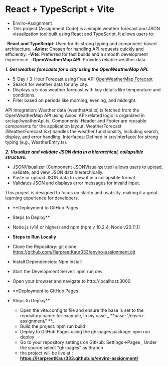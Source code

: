 # React + TypeScript + Vite

- Enviro-Assignment
- This project (Assignment Code) is a simple weather forecast and JSON visualization tool built using React and TypeScript. It allows users to:

-**React and TypeScript**: Used for its strong typing and component-based architecture.
-**Axios**: Chosen for handling API requests quickly and efficiently.
-**Vite**: Preferred for fast builds and a smooth development experience.
-**OpenWeatherMap API**: Provides reliable weather data.

_**1. Get weather forecasts for a city using the OpenWeatherMap API.**_  
- 5-Day / 3-Hour Forecast using Free API [OpenWeatherMap Forecast](https://openweathermap.org/forecast5)  
- Search for weather data for any city.  
- Displays a 5-day weather forecast with key details like temperature and conditions.  
- Filter based on periods like morning, evening, and midnight.  


 API Integration: Weather data (weatherApi.ts) is fetched from the OpenWeatherMap API using Axios. API-related logic is organized in src/api/weatherApi.ts.
 Components: Header and Footer are reusable components for the application layout. WeatherForecast (WeatherForecast.tsx) handles the weather functionality, including search, display, and error handling.
 Interfaces: Defined in src/interface/ for strong typing (e.g., WeatherEntry.ts).


**_2. Visualize and validate JSON data in a hierarchical, collapsible structure._**
 - JSONVisualizer (Component JSONVisualizer.tsx) allows users to upload, validate, and view JSON data hierarchically.
 - Paste or upload JSON data to view it in a collapsible format.
 - Validates JSON and displays error messages for invalid input.



This project is designed to focus on clarity and usability, making it a great learning experience for developers.

- **Deployment to GitHub Pages
- Steps to Deploy**
 -  Node.js (v14 or higher) and npm (npm v 10.2.4, Node v20.11.1)

- **Steps to Run Locally**
 - Clone the Repository: git clone https://github.com/HarpreetKaur333/enviro-assignment.git
- Install Dependencies: Npm Install
 - Start the Development Server: npm run dev
- Open your browser and navigate to http://localhost:3000

- **Deployment to GitHub Pages
- Steps to Deploy**
  - Open the vite.config.ts file and ensure the base is set to the repository name: for example, in my case _ **base: '/enviro-assignment/' **_
  - Build the project: npm run build
  - Deploy to GitHub Pages using the gh-pages package: npm run deploy
  - Go to your repository settings on GitHub: Settings->Pages , Under the source select "gh-pages" as Branch
  - the project will be live at : **https://HarpreetKaur333.github.io/enviro-assignment/**


